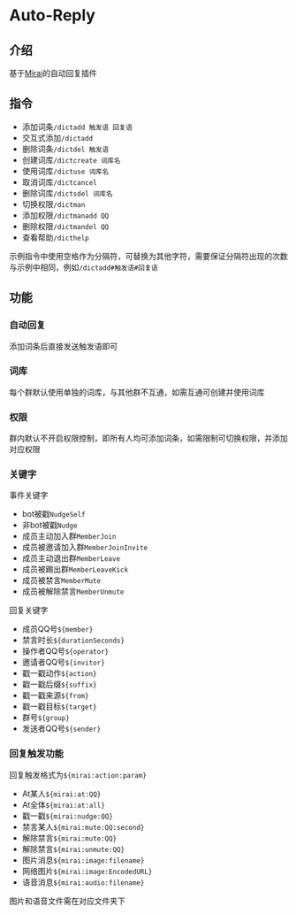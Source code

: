 # Auto-Reply

## 介绍

基于[Mirai](https://github.com/mamoe/mirai)的自动回复插件

## 指令

- 添加词条`/dictadd 触发语 回复语`
- 交互式添加`/dictadd`
- 删除词条`/dictdel 触发语`
- 创建词库`/dictcreate 词库名`
- 使用词库`/dictuse 词库名`
- 取消词库`/dictcancel`
- 删除词库`/dictsdel 词库名`
- 切换权限`/dictman`
- 添加权限`/dictmanadd QQ`
- 删除权限`/dictmandel QQ`
- 查看帮助`/dicthelp`

示例指令中使用空格作为分隔符，可替换为其他字符，需要保证分隔符出现的次数与示例中相同，例如`/dictadd#触发语#回复语`

## 功能

### 自动回复

添加词条后直接发送触发语即可

### 词库

每个群默认使用单独的词库，与其他群不互通，如需互通可创建并使用词库

### 权限

群内默认不开启权限控制，即所有人均可添加词条，如需限制可切换权限，并添加对应权限

### 关键字

事件关键字

- bot被戳`NudgeSelf`
- 非bot被戳`Nudge`
- 成员主动加入群`MemberJoin`
- 成员被邀请加入群`MemberJoinInvite`
- 成员主动退出群`MemberLeave`
- 成员被踢出群`MemberLeaveKick`
- 成员被禁言`MemberMute`
- 成员被解除禁言`MemberUnmute`

回复关键字

- 成员QQ号`${member}`
- 禁言时长`${durationSeconds}`
- 操作者QQ号`${operator}`
- 邀请者QQ号`${invitor}`
- 戳一戳动作`${action}`
- 戳一戳后缀`${suffix}`
- 戳一戳来源`${from}`
- 戳一戳目标`${target}`
- 群号`${group}`
- 发送者QQ号`${sender}`

### 回复触发功能

回复触发格式为`${mirai:action:param}`

- At某人`${mirai:at:QQ}`
- At全体`${mirai:at:all}`
- 戳一戳`${mirai:nudge:QQ}`
- 禁言某人`${mirai:mute:QQ:second}`
- 解除禁言`${mirai:mute:QQ}`
- 解除禁言`${mirai:unmute:QQ}`
- 图片消息`${mirai:image:filename}`
- 网络图片`${mirai:image:EncodedURL}`
- 语音消息`${mirai:audio:filename}`

图片和语音文件需在对应文件夹下